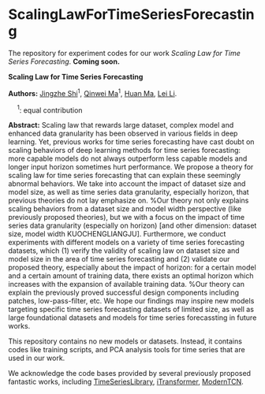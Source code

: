 # ScalingLawForTimeSeriesForecasting
The repository for experiment codes for our work *Scaling Law for Time Series Forecasting*. **Coming soon.**

**Scaling Law for Time Series Forecasting**

**Authors:** [Jingzhe Shi](mailto:shi-jz21@mails.tsinghua.edu.cn)$^{1}$, [Qinwei Ma](mailto:mqw21@mails.tsinghua.edu.cn)$^{1}$, [Huan Ma](mailto:mah21@mails.tsinghua.edu.cn), [Lei Li](mailto:lilei@di.ku.dk).

&emsp; $^1$: equal contribution

**Abstract:** Scaling law that rewards large dataset, complex model and enhanced data granularity has been observed in various fields in deep learning. Yet, previous works for time series forecasting have cast doubt on scaling behaviors of deep learning methods for time series forecasting: more capable models do not always outperform less capable models and longer input horizon sometimes hurt performance.
  We propose a theory for scaling law for time series forecasting that can explain these seemingly abnormal behaviors. 
  We take into account the impact of dataset size and model size, as well as time series data granularity, especially horizon, that previous theories do not lay emphasize on.
  %Our theory not only explains scaling behaviors from a dataset size and model width perspective (like previously proposed theories), but we  with a focus on the impact of time series data granularity (especially on horizon) [and other dimension: dataset size, model width KUOCHENGLIANGJU]. 
  Furthermore, we conduct experiments with different models on a variety of time series forecasting datasets, which (1) verify the validity of scaling law on dataset size and model size in the area of time series forecasting and (2) validate our proposed theory, especially about the impact of horizon: for a certain model and a certain amount of training data, there exists an optimal horizon which increases with the expansion of available training data. 
  %Our theory can explain the previously proved successful design components including patches, low-pass-filter, etc. 
  We hope our findings may inspire new models targeting specific time series forecasting datasets of limited size, as well as large foundational datasets and models for time series forecassting in future works.

This repository contains no new models or datasets. Instead, it contains codes like training scripts, and PCA analysis tools for time series that are used in our work.

We acknowledge the code bases provided by several previously proposed fantastic works, including [TimeSeriesLibrary](https://github.com/thuml/Time-Series-Library), [iTransformer](https://github.com/thuml/iTransformer), [ModernTCN](https://github.com/luodhhh/ModernTCN).
